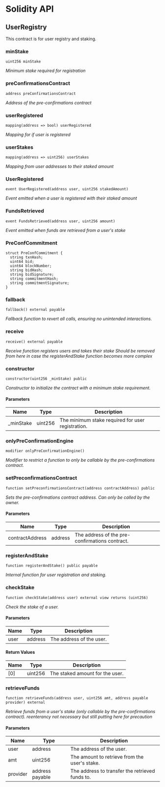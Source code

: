 # Solidity API

## UserRegistry

This contract is for user registry and staking.

### minStake

```solidity
uint256 minStake
```

_Minimum stake required for registration_

### preConfirmationsContract

```solidity
address preConfirmationsContract
```

_Address of the pre-confirmations contract_

### userRegistered

```solidity
mapping(address => bool) userRegistered
```

_Mapping for if user is registered_

### userStakes

```solidity
mapping(address => uint256) userStakes
```

_Mapping from user addresses to their staked amount_

### UserRegistered

```solidity
event UserRegistered(address user, uint256 stakedAmount)
```

_Event emitted when a user is registered with their staked amount_

### FundsRetrieved

```solidity
event FundsRetrieved(address user, uint256 amount)
```

_Event emitted when funds are retrieved from a user's stake_

### PreConfCommitment

```solidity
struct PreConfCommitment {
  string txnHash;
  uint64 bid;
  uint64 blockNumber;
  string bidHash;
  string bidSignature;
  string commitmentHash;
  string commitmentSignature;
}
```

### fallback

```solidity
fallback() external payable
```

_Fallback function to revert all calls, ensuring no unintended interactions._

### receive

```solidity
receive() external payable
```

_Receive function registers users and takes their stake
Should be removed from here in case the registerAndStake function becomes more complex_

### constructor

```solidity
constructor(uint256 _minStake) public
```

_Constructor to initialize the contract with a minimum stake requirement._

#### Parameters

| Name | Type | Description |
| ---- | ---- | ----------- |
| _minStake | uint256 | The minimum stake required for user registration. |

### onlyPreConfirmationEngine

```solidity
modifier onlyPreConfirmationEngine()
```

_Modifier to restrict a function to only be callable by the pre-confirmations contract._

### setPreconfirmationsContract

```solidity
function setPreconfirmationsContract(address contractAddress) public
```

_Sets the pre-confirmations contract address. Can only be called by the owner._

#### Parameters

| Name | Type | Description |
| ---- | ---- | ----------- |
| contractAddress | address | The address of the pre-confirmations contract. |

### registerAndStake

```solidity
function registerAndStake() public payable
```

_Internal function for user registration and staking._

### checkStake

```solidity
function checkStake(address user) external view returns (uint256)
```

_Check the stake of a user._

#### Parameters

| Name | Type | Description |
| ---- | ---- | ----------- |
| user | address | The address of the user. |

#### Return Values

| Name | Type | Description |
| ---- | ---- | ----------- |
| [0] | uint256 | The staked amount for the user. |

### retrieveFunds

```solidity
function retrieveFunds(address user, uint256 amt, address payable provider) external
```

_Retrieve funds from a user's stake (only callable by the pre-confirmations contract).
reenterancy not necessary but still putting here for precaution_

#### Parameters

| Name | Type | Description |
| ---- | ---- | ----------- |
| user | address | The address of the user. |
| amt | uint256 | The amount to retrieve from the user's stake. |
| provider | address payable | The address to transfer the retrieved funds to. |

